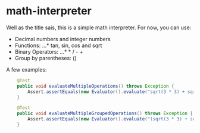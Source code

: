 # math-interpreter

Well as the title sais, this is a simple math interpreter.
For now, you can use:
* Decimal numbers and integer numbers
* Functions:
...* tan, sin, cos and sqrt
* Binary Operators:
...* * / - +
* Group by parentheses: ()

A few examples:

```java
    @Test
    public void evaluateMultipleOperations() throws Exception {
        Assert.assertEquals(new Evaluator().evaluate("sqrt(3 * 3) + sqrt(3 * 3)"), 6D, DELTA);
    }

    @Test
    public void evaluateMultipleGroupedOperations() throws Exception {
        Assert.assertEquals(new Evaluator().evaluate("(sqrt(3 * 3) + sqrt(3 * 3)) * 2"), 12D, DELTA);
    }
```
